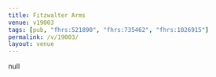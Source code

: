```yaml
---
title: Fitzwalter Arms
venue: v19003
tags: [pub, "fhrs:521890", "fhrs:735462", "fhrs:1026915"]
permalink: /v/19003/
layout: venue
---
```

null